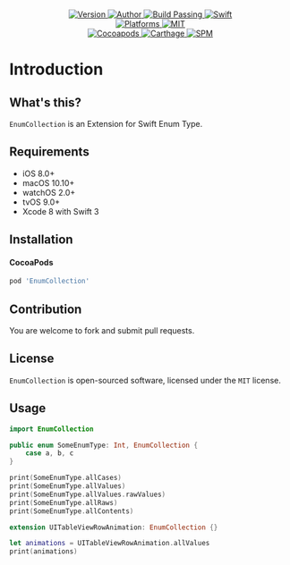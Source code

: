 
<p align="center">
  <!-- <img src="" alt="EnumCollection"> -->
  <br/><a href="https://cocoapods.org/pods/EnumCollection">
  <img alt="Version" src="https://img.shields.io/badge/version-1.2.0-brightgreen.svg">
  <img alt="Author" src="https://img.shields.io/badge/author-Meniny-blue.svg">
  <img alt="Build Passing" src="https://img.shields.io/badge/build-passing-brightgreen.svg">
  <img alt="Swift" src="https://img.shields.io/badge/swift-3.0%2B-orange.svg">
  <br/>
  <img alt="Platforms" src="https://img.shields.io/badge/platform-macOS%20%7C%20iOS%20%7C%20watchOS%20%7C%20tvOS-lightgrey.svg">
  <img alt="MIT" src="https://img.shields.io/badge/license-MIT-blue.svg">
  <br/>
  <img alt="Cocoapods" src="https://img.shields.io/badge/cocoapods-compatible-brightgreen.svg">
  <img alt="Carthage" src="https://img.shields.io/badge/carthage-working%20on-red.svg">
  <img alt="SPM" src="https://img.shields.io/badge/swift%20package%20manager-working%20on-red.svg">
  </a>
</p>

# Introduction

## What's this?

`EnumCollection` is an Extension for Swift Enum Type.

## Requirements

* iOS 8.0+
* macOS 10.10+
* watchOS 2.0+
* tvOS 9.0+
* Xcode 8 with Swift 3

## Installation

#### CocoaPods

```ruby
pod 'EnumCollection'
```

## Contribution

You are welcome to fork and submit pull requests.

## License

`EnumCollection` is open-sourced software, licensed under the `MIT` license.

## Usage

```swift
import EnumCollection

public enum SomeEnumType: Int, EnumCollection {
    case a, b, c
}

print(SomeEnumType.allCases)
print(SomeEnumType.allValues)
print(SomeEnumType.allValues.rawValues)
print(SomeEnumType.allRaws)
print(SomeEnumType.allContents)
```

```swift
extension UITableViewRowAnimation: EnumCollection {}

let animations = UITableViewRowAnimation.allValues
print(animations)
```
